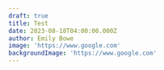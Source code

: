 ```yaml
---
draft: true
title: Test
date: 2023-08-18T04:00:00.000Z
author: Emily Bowe
image: 'https://www.google.com'
backgroundImage: 'https://www.google.com'
---
```


